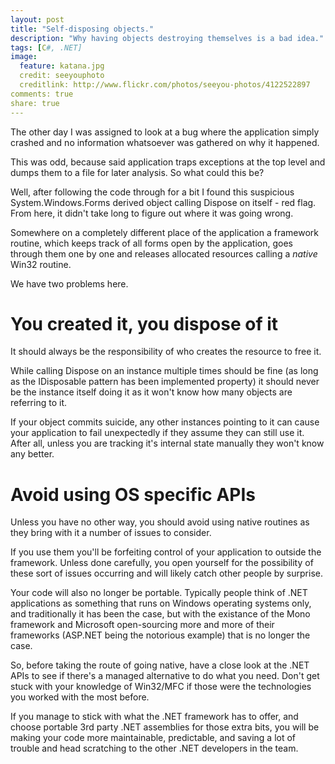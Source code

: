 ```yaml
---
layout: post
title: "Self-disposing objects."
description: "Why having objects destroying themselves is a bad idea."
tags: [C#, .NET]
image:
  feature: katana.jpg
  credit: seeyouphoto
  creditlink: http://www.flickr.com/photos/seeyou-photos/4122522897
comments: true
share: true
---
```


The other day I was assigned to look at a bug where the application simply crashed
and no information whatsoever was gathered on why it happened.

This was odd, because said application traps exceptions at the top level and dumps them to a file for later analysis. 
So what could this be?

Well, after following the code through for a bit I found this suspicious System.Windows.Forms derived object
calling Dispose on itself - red flag. From here, it didn't take long to figure out where it was going wrong.

Somewhere on a completely different place of the application a framework routine, 
which keeps track of all forms open by the application, goes through them one by one
and releases allocated resources calling a *native* Win32 routine. 

We have two problems here.

# You created it, you dispose of it

It should always be the responsibility of who creates the resource to free it.

While calling Dispose on an instance multiple times should be fine (as long as the IDisposable pattern has been
implemented property) it should never be the instance itself doing it as it won't know how many objects are referring to it.

If your object commits suicide, any other instances pointing to it can cause your application to fail unexpectedly if they assume they can still use it. 
After all, unless you are tracking it's internal state manually they won't know any better.

# Avoid using OS specific APIs

Unless you have no other way, you should avoid using native routines as they bring with it a number of issues to consider.

If you use them you'll be forfeiting control of your application to outside the framework. Unless done carefully, 
you open yourself for the possibility of these sort of issues occurring and will likely catch other people by surprise.

Your code will also no longer be portable.
Typically people think of .NET applications as something that runs on Windows operating systems only, 
and traditionally it has been the case, but with the existance of the Mono framework and Microsoft open-sourcing
more and more of their frameworks (ASP.NET being the notorious example) that is no longer the case. 

So, before taking the route of going native, have a close look at the .NET APIs to see if there's
a managed alternative to do what you need. Don't get stuck with your knowledge of Win32/MFC if those were the
technologies you worked with the most before.

If you manage to stick with what the .NET framework has to offer, and choose portable 3rd party .NET assemblies
for those extra bits, you will be making your code more maintainable, predictable, and
saving a lot of trouble and head scratching to the other .NET developers in the team.

